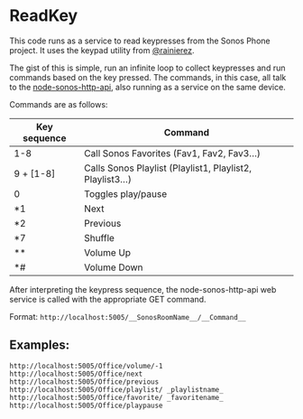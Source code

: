 # ReadKey

This code runs as a service to read keypresses from the Sonos Phone project. It uses the keypad utility from [@rainierez](https://github.com/rainierez).

The gist of this is simple, run an infinite loop to collect keypresses and run commands based on the key pressed. The commands, in this case, all talk to the [node-sonos-http-api](https://github.com/jishi/node-sonos-http-api), also running as a service on the same device. 

Commands are as follows:

| Key sequence | Command |
| ------------ | ------- |
|1-8|	Call Sonos Favorites (Fav1, Fav2, Fav3…) |
|9 + [1-8]|	Calls Sonos Playlist (Playlist1, Playlist2, Playlist3…) |
|0|	Toggles play/pause| 
|*1|	Next        |
|*2|	Previous    |
|*7|	Shuffle     |
|**|	Volume Up   |
|*#|	Volume Down |

After interpreting the keypress sequence, the node-sonos-http-api web service is called with the appropriate GET command. 

Format: `http://localhost:5005/__SonosRoomName__/__Command__`

## Examples: 

```http://localhost:5005/Office/volume/+1
http://localhost:5005/Office/volume/-1
http://localhost:5005/Office/next
http://localhost:5005/Office/previous
http://localhost:5005/Office/playlist/ _playlistname_
http://localhost:5005/Office/favorite/ _favoritename_
http://localhost:5005/Office/playpause
```
